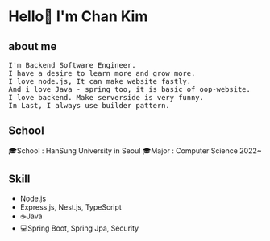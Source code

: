 <h1>Hello👋 I'm Chan Kim</h1>
<h2>about me</h2>
<pre>
I'm Backend Software Engineer.
I have a desire to learn more and grow more.
I love node.js, It can make website fastly.
And i love Java - spring too, it is basic of oop-website.
I love backend. Make serverside is very funny.
In Last, I always use builder pattern. 
</pre>
<h2>School</h2>
<p>
  🎓School : HanSung University in Seoul
  🎓Major : Computer Science 2022~
</p>
<h2>Skill</h2>
<p>
  <ul>
    <li>Node.js</li>
    <li>Express.js, Nest.js, TypeScript</li>
    <li>☕Java</li>
    <li>💻Spring Boot, Spring Jpa, Security</li>
  </ul>
</p>


<!--
**liveforone/liveforone** is a ✨ _special_ ✨ repository because its `README.md` (this file) appears on your GitHub profile.

Here are some ideas to get you started:

- 🔭 I’m currently working on ...
- 🌱 I’m currently learning ...
- 👯 I’m looking to collaborate on ...
- 🤔 I’m looking for help with ...
- 💬 Ask me about ...
- 📫 How to reach me: ...
- 😄 Pronouns: ...
- ⚡ Fun fact: ...
-->
